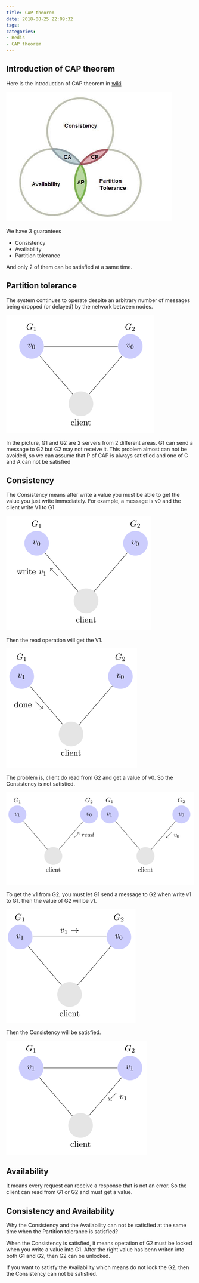 ```yaml
---
title: CAP theorem
date: 2018-08-25 22:09:32
tags:
categories:
- Redis
- CAP theorem
---
```


## Introduction of CAP theorem

Here is the introduction of CAP theorem in [wiki](https://en.wikipedia.org/wiki/CAP_theorem)

![](Redis-CAPtheorem/1.jpg)

We have 3 guarantees

- Consistency
- Availability
- Partition tolerance

And only 2 of them can be satisfied at a same time.

## Partition tolerance
The system continues to operate despite an arbitrary number of messages being dropped (or delayed) by the network between nodes.

![](Redis-CAPtheorem/1.png)

In the picture, G1 and G2 are 2 servers from 2 different areas. G1 can send a message to G2 but G2 may not receive it. This problem almost can not be avoided, so we can assume that P of CAP is always satisfied and one of C and A can not be satisfied

## Consistency 

The Consistency means after write a value you must be able to get the value you just write immediately. For example, a message is v0 and the client write V1 to G1

![](Redis-CAPtheorem/2.png)

Then the read operation will get the V1.

![](Redis-CAPtheorem/3.png)

The problem is, client do read from G2 and get a value of v0. So the Consistency is not satistied.

![](Redis-CAPtheorem/4.png)

To get the v1 from G2, you must let G1 send a message to G2 when write v1 to G1. then the value of G2 will be v1.

![](Redis-CAPtheorem/5.png)

Then the Consistency will be satisfied. 

![](Redis-CAPtheorem/6.png)

## Availability

It means every request can receive a response that is not an error. So the client can read from G1 or G2 and must get a value.

## Consistency and Availability 
Why the Consistency and the Availability can not be satisfied at the same time when the Partition tolerance is satisfied?

When the Consistency is satisfied, it means opetation of G2 must be locked when you write a value into G1. After the right value has benn writen into both G1 and G2, then G2 can be unlocked.

If you want to satisfy the Availability which means do not lock the G2, then the Consistency can not be satisfied. 